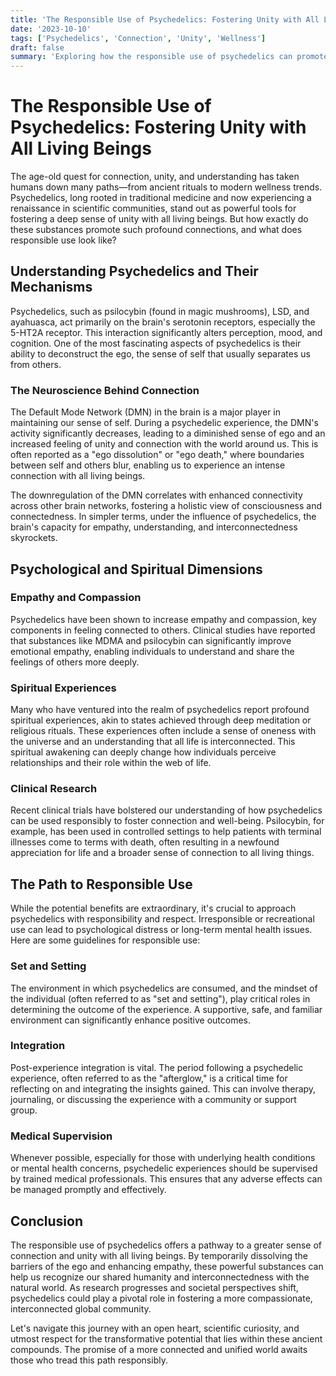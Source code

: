 ```yaml
---
title: 'The Responsible Use of Psychedelics: Fostering Unity with All Living Beings'
date: '2023-10-10'
tags: ['Psychedelics', 'Connection', 'Unity', 'Wellness']
draft: false
summary: 'Exploring how the responsible use of psychedelics can promote a greater sense of connection and unity with all living beings, weaving together the threads of neuroscience, psychology, and spiritual traditions.'
---
```


# The Responsible Use of Psychedelics: Fostering Unity with All Living Beings

The age-old quest for connection, unity, and understanding has taken humans down many paths—from ancient rituals to modern wellness trends. Psychedelics, long rooted in traditional medicine and now experiencing a renaissance in scientific communities, stand out as powerful tools for fostering a deep sense of unity with all living beings. But how exactly do these substances promote such profound connections, and what does responsible use look like?

## Understanding Psychedelics and Their Mechanisms

Psychedelics, such as psilocybin (found in magic mushrooms), LSD, and ayahuasca, act primarily on the brain's serotonin receptors, especially the 5-HT2A receptor. This interaction significantly alters perception, mood, and cognition. One of the most fascinating aspects of psychedelics is their ability to deconstruct the ego, the sense of self that usually separates us from others.

### The Neuroscience Behind Connection

The Default Mode Network (DMN) in the brain is a major player in maintaining our sense of self. During a psychedelic experience, the DMN's activity significantly decreases, leading to a diminished sense of ego and an increased feeling of unity and connection with the world around us. This is often reported as a "ego dissolution" or "ego death," where boundaries between self and others blur, enabling us to experience an intense connection with all living beings.

The downregulation of the DMN correlates with enhanced connectivity across other brain networks, fostering a holistic view of consciousness and connectedness. In simpler terms, under the influence of psychedelics, the brain's capacity for empathy, understanding, and interconnectedness skyrockets.

## Psychological and Spiritual Dimensions

### Empathy and Compassion

Psychedelics have been shown to increase empathy and compassion, key components in feeling connected to others. Clinical studies have reported that substances like MDMA and psilocybin can significantly improve emotional empathy, enabling individuals to understand and share the feelings of others more deeply.

### Spiritual Experiences

Many who have ventured into the realm of psychedelics report profound spiritual experiences, akin to states achieved through deep meditation or religious rituals. These experiences often include a sense of oneness with the universe and an understanding that all life is interconnected. This spiritual awakening can deeply change how individuals perceive relationships and their role within the web of life.

### Clinical Research

Recent clinical trials have bolstered our understanding of how psychedelics can be used responsibly to foster connection and well-being. Psilocybin, for example, has been used in controlled settings to help patients with terminal illnesses come to terms with death, often resulting in a newfound appreciation for life and a broader sense of connection to all living things.

## The Path to Responsible Use

While the potential benefits are extraordinary, it's crucial to approach psychedelics with responsibility and respect. Irresponsible or recreational use can lead to psychological distress or long-term mental health issues. Here are some guidelines for responsible use:

### Set and Setting

The environment in which psychedelics are consumed, and the mindset of the individual (often referred to as "set and setting"), play critical roles in determining the outcome of the experience. A supportive, safe, and familiar environment can significantly enhance positive outcomes.

### Integration

Post-experience integration is vital. The period following a psychedelic experience, often referred to as the "afterglow," is a critical time for reflecting on and integrating the insights gained. This can involve therapy, journaling, or discussing the experience with a community or support group.

### Medical Supervision

Whenever possible, especially for those with underlying health conditions or mental health concerns, psychedelic experiences should be supervised by trained medical professionals. This ensures that any adverse effects can be managed promptly and effectively.

## Conclusion

The responsible use of psychedelics offers a pathway to a greater sense of connection and unity with all living beings. By temporarily dissolving the barriers of the ego and enhancing empathy, these powerful substances can help us recognize our shared humanity and interconnectedness with the natural world. As research progresses and societal perspectives shift, psychedelics could play a pivotal role in fostering a more compassionate, interconnected global community.

Let's navigate this journey with an open heart, scientific curiosity, and utmost respect for the transformative potential that lies within these ancient compounds. The promise of a more connected and unified world awaits those who tread this path responsibly.